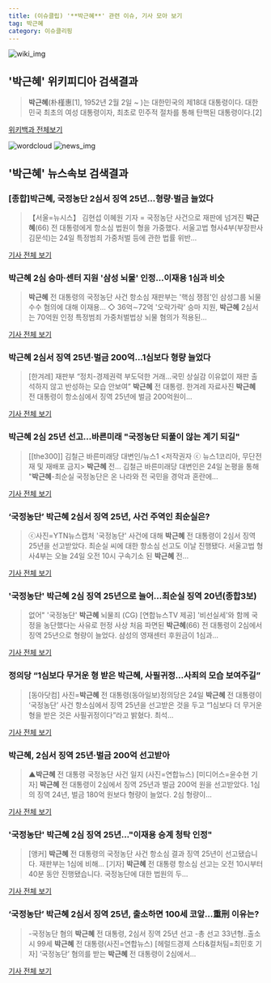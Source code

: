 ```yaml
---
title: (이슈클립) '**박근혜**' 관련 이슈, 기사 모아 보기
tag: 박근혜
category: 이슈클리핑
---
```

![wiki_img](https://user-images.githubusercontent.com/42597476/44503234-41136a80-a6d0-11e8-9071-6fc6418eafe4.png)
## **'**박근혜**'** 위키피디아 검색결과
>**박근혜**(朴槿惠[1], 1952년 2월 2일 ~ )는 대한민국의 제18대 대통령이다. 대한민국 최초의 여성 대통령이자, 최초로 민주적 절차를 통해 탄핵된 대통령이다.[2]

<a href="https://ko.wikipedia.org/wiki/박근혜" target="_blank">위키백과 전체보기</a>

![wordcloud](https://s3.ap-northeast-2.amazonaws.com/lyrics101-wordcloud/2018-08-24-1535087360.png)
![news_img](https://user-images.githubusercontent.com/42597476/44507050-1206f400-a6e4-11e8-8d98-7ffbfebb353f.png)
## **'**박근혜**'** 뉴스속보 검색결과
### [종합]**박근혜**, 국정농단 2심서 징역 25년…형량·벌금 늘었다

>【서울=뉴시스】 김현섭 이혜원 기자 = 국정농단 사건으로 재판에 넘겨진 **박근혜**(66) 전 대통령에게 항소심 법원이 형을 가중했다. 서울고법 형사4부(부장판사 김문석)는 24일 특정범죄 가중처벌 등에 관한 법률 위반...

<a href="http://www.newsis.com/view/?id=NISX20180824_0000399260&cID=10201&pID=10200" target="_blank">기사 전체 보기</a>

### **박근혜** 2심 승마·센터 지원 '삼성 뇌물' 인정…이재용 1심과 비슷

>**박근혜** 전 대통령의 국정농단 사건 항소심 재판부는 '핵심 쟁점'인 삼성그룹 뇌물수수 혐의에 대해 이재용... ◇ 36억∼72억 '오락가락' 승마 지원, **박근혜** 2심서는 70억원 인정 특정범죄 가중처벌법상 뇌물 혐의가 적용된...

<a href="https://news.sbs.co.kr/news/endPage.do?news_id=N1004904286&plink=ORI&cooper=NAVER" target="_blank">기사 전체 보기</a>

### **박근혜** 2심서 징역 25년·벌금 200억…1심보다 형량 늘었다

>[한겨레] 재판부 “정치-경제권력 부도덕한 거래…국민 상실감 이유없이 재판 출석하지 않고 반성하는 모습 안보여” **박근혜** 전 대통령. 한겨레 자료사진 **박근혜** 전 대통령이 항소심에서 징역 25년에 벌금 200억원이...

<a href="http://www.hani.co.kr/arti/society/society_general/859059.html" target="_blank">기사 전체 보기</a>

### **박근혜** 2심 25년 선고…바른미래 "국정농단 되풀이 않는 계기 되길"

>[[the300]] 김철근 바른미래당 대변인/뉴스1 <저작권자 ⓒ 뉴스1코리아, 무단전재 및 재배포 금지> **박근혜** 전... 김철근 바른미래당 대변인은 24일 논평을 통해 "**박근혜**-최순실 국정농단은 온 나라와 전 국민을 경악과 혼란에...

<a href="http://news.mt.co.kr/mtview.php?no=2018082412007615046" target="_blank">기사 전체 보기</a>

### ‘국정농단’ **박근혜** 2심서 징역 25년, 사건 주역인 최순실은?

>ⓒ사진=YTN뉴스캡처 '국정농단' 사건에 대해 **박근혜** 전 대통령이 2심서 징역 25년을 선고받았다. 최순실 씨에 대한 항소심 선고도 이날 진행됐다. 서울고법 형사4부는 오늘 24일 오전 10시 구속기소 된 **박근혜** 전...

<a href="http://www.dailian.co.kr/news/view/734697/?sc=naver" target="_blank">기사 전체 보기</a>

### '국정농단' **박근혜** 2심 징역 25년으로 늘어…최순실 징역 20년(종합3보)

>없어" '국정농단' **박근혜** 뇌물죄 (CG) [연합뉴스TV 제공] '비선실세'와 함께 국정을 농단했다는 사유로 헌정 사상 처음 파면된 **박근혜**(66) 전 대통령이 2심에서 징역 25년으로 형량이 늘었다. 삼성의 영재센터 후원금이 1심과...

<a href="http://app.yonhapnews.co.kr/YNA/Basic/SNS/r.aspx?c=AKR20180824053553004&did=1195m" target="_blank">기사 전체 보기</a>

### 정의당 “1심보다 무거운 형 받은 **박근혜**, 사필귀정…사죄의 모습 보여주길”

>[동아닷컴] 사진=**박근혜** 전 대통령(동아일보)정의당은 24일 **박근혜** 전 대통령이 ‘국정농단’ 사건 항소심에서 징역 25년을 선고받은 것을 두고 “1심보다 더 무거운 형을 받은 것은 사필귀정이다”라고 밝혔다. 최석...

<a href="http://news.donga.com/3/all/20180824/91659611/2" target="_blank">기사 전체 보기</a>

### **박근혜**, 2심서 징역 25년·벌금 200억 선고받아

>▲**박근혜** 전 대통령 국정농단 사건 일지 (사진=연합뉴스) [미디어스=윤수현 기자] **박근혜** 전 대통령이 2심에서 징역 25년과 벌금 200억 원을 선고받았다. 1심의 징역 24년, 벌금 180억 원보다 형량이 늘었다. 2심 형량이...

<a href="http://www.mediaus.co.kr/news/articleView.html?idxno=132673" target="_blank">기사 전체 보기</a>

### '국정농단' **박근혜** 2심 징역 25년..."이재용 승계 청탁 인정"

>[앵커] **박근혜** 전 대통령의 국정농단 사건 항소심 결과 징역 25년이 선고됐습니다. 재판부는 1심에 비해... [기자] **박근혜** 전 대통령 항소심 선고는 오전 10시부터 40분 동안 진행됐습니다. 국정농단에 대한 법원의 두...

<a href="http://www.ytn.co.kr/_ln/0103_201808241141595754" target="_blank">기사 전체 보기</a>

### ‘국정농단’ **박근혜** 2심서 징역 25년, 출소하면 100세 코앞…重刑 이유는?

>-국정농단 혐의 **박근혜** 전 대통령, 2심서 징역 25년 선고 -총 선고 33년형..출소 시 99세 **박근혜** 전 대통령(사진=연합뉴스) [헤럴드경제 스타&컬처팀=최민호 기자] ‘국정농단’ 혐의를 받는 **박근혜** 전 대통령이 2심에서...

<a href="http://biz.heraldcorp.com/culture/view.php?ud=201808241353334827757_1" target="_blank">기사 전체 보기</a>



